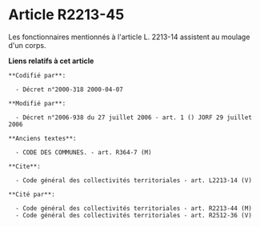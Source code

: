 # Article R2213-45

Les fonctionnaires mentionnés à l'article L. 2213-14 assistent au moulage d'un corps.

**Liens relatifs à cet article**

	**Codifié par**:

	  - Décret n°2000-318 2000-04-07

	**Modifié par**:

	  - Décret n°2006-938 du 27 juillet 2006 - art. 1 () JORF 29 juillet 2006

	**Anciens textes**:

	  - CODE DES COMMUNES. - art. R364-7 (M)

	**Cite**:

	  - Code général des collectivités territoriales - art. L2213-14 (V)

	**Cité par**:

	  - Code général des collectivités territoriales - art. R2213-44 (M)
	  - Code général des collectivités territoriales - art. R2512-36 (V)

